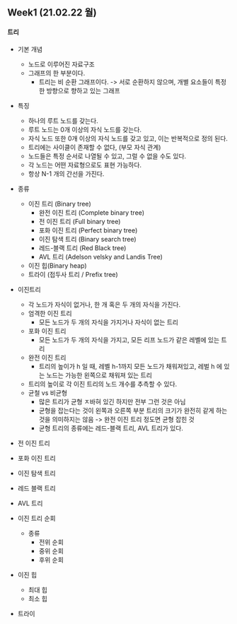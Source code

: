## Week1 (21.02.22 월)
#### 트리
- 기본 개념
    - 노드로 이루어진 자료구조
    - 그래프의 한 부분이다.
        - 트리는 비 순환 그래프이다. -> 서로 순환하지 않으며, 개별 요소들이 특정한 방향으로 향하고 있는 그래프
    
- 특징 
    - 하나의 루트 노드를 갖는다.
    - 루트 노드는 0개 이상의 자식 노드를 갖는다.
    - 자식 노드 또한 0개 이상의 자식 노드를 갖고 있고, 이는 반복적으로 정의 된다.
    - 트리에는 사이클이 존재할 수 없다, (부모 자식 관계)
    - 노드들은 특정 순서로 나열될 수 있고, 그럴 수 없을 수도 있다.
    - 각 노드는 어떤 자료형으로도 표현 가능하다.
    - 항상 N-1 개의 간선을 가진다.
    
- 종류
    - 이진 트리 (Binary tree)
        - 완전 이진 트리 (Complete binary tree)
        - 전 이진 트리 (Full binary tree)
        - 포화 이진 트리 (Perfect binary tree)
        - 이진 탐색 트리 (Binary search tree)
        - 레드-블랙 트리 (Red Black tree)
        - AVL 트리 (Adelson velsky and Landis Tree)
    - 이진 힙(Binary heap)
    - 트라이 (접두사 트리 / Prefix tree)

- 이진트리
    - 각 노드가 자식이 없거나, 한 개 혹은 두 개의 자식을 가진다.
    - 엄격한 이진 트리
        - 모든 노드가 두 개의 자식을 가지거나 자식이 없는 트리
    - 포화 이진 트리
        - 모든 노드가 두 개의 자식을 가지고, 모든 리프 노드가 같은 레벨에 있는 트리
    - 완전 이진 트리
        - 트리의 높이가 h 일 때, 레벨 h-1까지 모든 노드가 채워져있고, 레벌 h 에 있는 노드는 가능한 왼쪽으로 채워져 있는 트리
    - 트리의 높이로 각 이진 트리의 노드 개수를 추측할 수 있다.
    - 균철 vs 비균형
        - 많은 트리가 균형 ㅈ바혀 있긴 하지만 전부 그런 것은 아님
        - 균형을 잡는다는 것이 왼쪽과 오른쪽 부분 트리의 크기가 완전히 같게 하는 것을 의미하지는 않음 -> 완전 이진 트리 정도면 균형 잡힌 것 
        - 균형 트리의 종류에는 레드-블랙 트리, AVL 트리가 있다.
    
- 전 이진 트리
- 포화 이진 트리
- 이진 탐색 트리
- 레드 블랙 트리
- AVL 트리
- 이진 트리 순회
    - 종류
        - 전위 순회
        - 중위 순회
        - 후위 순회

- 이진 힙
    - 최대 힙
    - 최소 힙
    
- 트라이